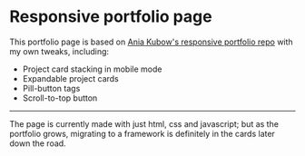 # Responsive portfolio page
This portfolio page is based on [Ania Kubow's responsive portfolio repo](https://github.com/kubowania/responsive-portfolio) with my own tweaks, including:
- Project card stacking in mobile mode
- Expandable project cards
- Pill-button tags
- Scroll-to-top button

---

The page is currently made with just html, css and javascript; but as the portfolio grows, migrating to a framework is definitely in the cards later down the road.
